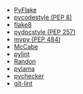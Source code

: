 
 * [PyFlake](https://github.com/PyCQA/pyflakes)
 * [pycodestyle (PEP 8)]()
 * [flake8](http://flake8.pycqa.org/en/latest/index.html#quickstart)
 * [pydocstyle (PEP 257)]()
 * [mypy (PEP 484)](https://github.com/python/mypy)
 * [McCabe]()
 * [pylint](https://pylint.readthedocs.io/en/latest/intro.html)
 * [Randon]()
 * [pylama](https://github.com/klen/pylama) 
 * [pychecker](http://pychecker.sourceforge.net/)
 * [git-lint](https://github.com/sk-/git-lint)
